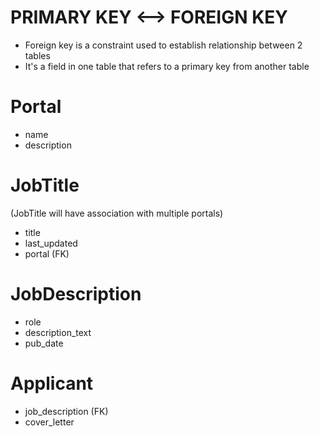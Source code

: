 # PRIMARY KEY <--> FOREIGN KEY

- Foreign key is a constraint used to establish relationship between 2 tables
- It's a field in one table that refers to a primary key from another table


# Portal
- name
- description

# JobTitle
(JobTitle will have association with multiple portals)

- title
- last_updated
- portal (FK)

# JobDescription
- role
- description_text
- pub_date

# Applicant
- job_description (FK)
- cover_letter